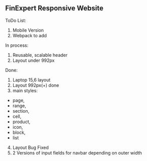 ## FinExpert Responsive Website

ToDo List:
1. Mobile Version
2. Webpack to add

In process:
1. Reusable, scalable header
2. Layout under 992px

Done:
1. Laptop 15,6 layout
2. Layout 992px(+) done
3. main styles: 
  * page, 
  * range, 
  * section, 
  * cell, 
  * product, 
  * icon,
  * block,
  * list
4. Layout Bug Fixed
5. 2 Versions of input fields for navbar depending on outer width